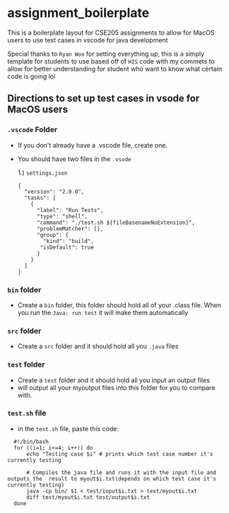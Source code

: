 # assignment_boilerplate

This is a boilerplate layout for CSE205 assignments to allow for MacOS users to use test cases in vscode for java development

Special thanks to `Ryan Woo` for setting everything up, this is a simply template for students to use based off of `HIS` code with my commets to allow for better understanding for student who want to know what certain code is going lol

## Directions to set up test cases in vsode for MacOS users

### `.vscode` Folder

- If you don't already have a .vscode file, create one.
- You should have two files in the `.vsode`

  1.) `settings.json`

  ```
  {
    "version": "2.0.0",
    "tasks": [
      {
        "label": "Run Tests",
        "type": "shell",
        "command": "./test.sh ${fileBasenameNoExtension}",
        "problemMatcher": [],
        "group": {
          "kind": "build",
         "isDefault": true
        }
      }
    ]
  }
  ```

### `bin` folder

- Create a `bin` folder, this folder should hold all of your .class file. When you run the `Java: run test` it will make them automatically

### `src` folder

- Create a `src` folder and it should hold all you `.java` files

### `test` folder

- Create a `test` folder and it should hold all you input an output files
- will output all your myoutput files into this folder for you to compare with.

### `test.sh` file

- in the `test.sh` file, paste this code:

```json:
  #!/bin/bash
  for ((i=1; i<=4; i++)) do
      echo "Testing case $i" # prints which test case number it's currently testing

      # Compiles the java file and runs it with the input file and outputs the  result to myout$i.txt(depends on which test case it's currently testing)
      java -cp bin/ $1 < test/input$i.txt > test/myout$i.txt
      diff test/myout$i.txt test/output$i.txt
  done
```

